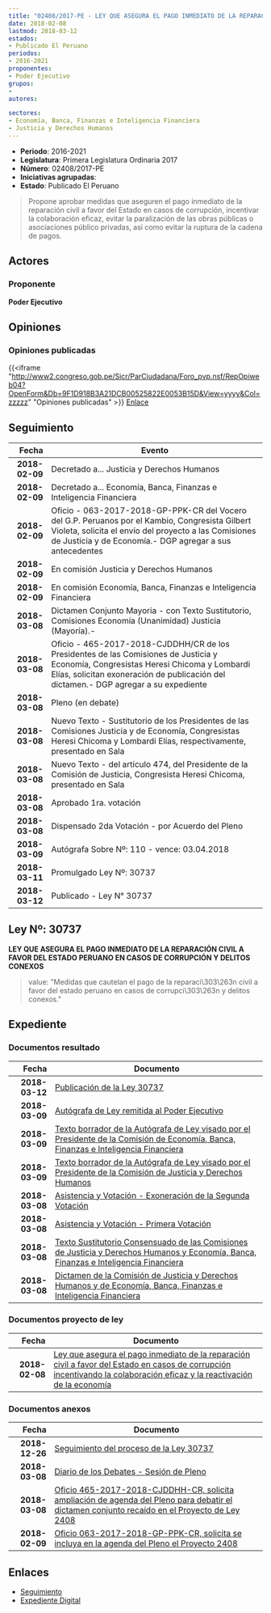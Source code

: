 ```yaml
---
title: "02408/2017-PE - LEY QUE ASEGURA EL PAGO INMEDIATO DE LA REPARACIÓN CIVIL A FAVOR DEL ESTADO EN CASOS DE CORRUPCIÓN INCENTIVANDO LA COLABORACIÓN EFICAZ Y LA REACTIVACIÓN DE LA ECONOMÍA"
date: 2018-02-08
lastmod: 2018-03-12
estados:
- Publicado El Peruano
periodos:
- 2016-2021
proponentes:
- Poder Ejecutivo
grupos:
- 
autores:

sectores:
- Economía, Banca, Finanzas e Inteligencia Financiera
- Justicia y Derechos Humanos
---
```

- **Periodo**: 2016-2021
- **Legislatura**: Primera Legislatura Ordinaria 2017
- **Número**: 02408/2017-PE
- **Iniciativas agrupadas**: 
- **Estado**: Publicado El Peruano

> Propone aprobar medidas que aseguren el pago inmediato de la reparación civil a favor del Estado en casos de corrupción, incentivar la colaboración eficaz, evitar la paralización de las obras públicas o asociaciones público privadas, así como evitar la ruptura de la cadena de pagos.


## Actores

### Proponente

**Poder Ejecutivo**

## Opiniones

### Opiniones publicadas

{{<iframe "http://www2.congreso.gob.pe/Sicr/ParCiudadana/Foro_pvp.nsf/RepOpiweb04?OpenForm&Db=9F1D918B3A21DCB00525822E0053B15D&View=yyyy&Col=zzzzz" "Opiniones publicadas" >}}
[Enlace](http://www2.congreso.gob.pe/Sicr/ParCiudadana/Foro_pvp.nsf/RepOpiweb04?OpenForm&Db=9F1D918B3A21DCB00525822E0053B15D&View=yyyy&Col=zzzzz)


## Seguimiento

| Fecha | Evento |
|------:|--------|
| **2018-02-09** | Decretado a... Justicia y Derechos Humanos |
| **2018-02-09** | Decretado a... Economía, Banca, Finanzas e Inteligencia Financiera |
| **2018-02-09** | Oficio - 063-2017-2018-GP-PPK-CR del Vocero del G.P. Peruanos por el Kambio, Congresista Gilbert Violeta, solicita el envío del proyecto a las Comisiones de Justicia y de Economía.- DGP agregar a sus antecedentes |
| **2018-02-09** | En comisión Justicia y Derechos Humanos |
| **2018-02-09** | En comisión Economía, Banca, Finanzas e Inteligencia Financiera |
| **2018-03-08** | Dictamen Conjunto Mayoria - con Texto Sustitutorio, Comisiones Economía (Unanimidad) Justicia (Mayoría).- |
| **2018-03-08** | Oficio - 465-2017-2018-CJDDHH/CR de los Presidentes de las Comisiones de Justicia y Economía, Congresistas Heresi Chicoma y Lombardi Elías, solicitan exoneración de publicación del dictamen.- DGP agregar a su expediente |
| **2018-03-08** | Pleno (en debate) |
| **2018-03-08** | Nuevo Texto - Sustitutorio de los Presidentes de las Comisiones Justicia y de Economía, Congresistas Heresi Chicoma y Lombardi Elías, respectivamente, presentado en Sala |
| **2018-03-08** | Nuevo Texto - del artículo 474, del Presidente de la Comisión de Justicia, Congresista Heresi Chicoma, presentado en Sala |
| **2018-03-08** | Aprobado 1ra. votación |
| **2018-03-08** | Dispensado 2da Votación - por Acuerdo del Pleno |
| **2018-03-09** | Autógrafa Sobre Nº: 110 - vence: 03.04.2018 |
| **2018-03-11** | Promulgado Ley Nº: 30737 |
| **2018-03-12** | Publicado - Ley N° 30737 |

## Ley Nº: 30737

**LEY QUE ASEGURA EL PAGO INMEDIATO DE LA REPARACIÓN CIVIL A FAVOR DEL ESTADO PERUANO EN CASOS DE CORRUPCIÓN Y DELITOS CONEXOS**

> value: "Medidas que cautelan el pago de la reparaci\303\263n civil a favor del estado peruano en casos de corrupci\303\263n y delitos conexos."


## Expediente

### Documentos resultado

| Fecha | Documento |
|------:|-----------|
| **2018-03-12** | [Publicación de la Ley 30737](http://www.leyes.congreso.gob.pe/Documentos/2016_2021/ADLP/Normas_Legales/30737-LEY.pdf) |
| **2018-03-09** | [Autógrafa de Ley remitida al Poder Ejecutivo](http://www.leyes.congreso.gob.pe/Documentos/2016_2021/ADLP/Texto_Aprobado/AU0240820180309.pdf) |
| **2018-03-09** | [Texto borrador de la Autógrafa de Ley visado por el Presidente de la Comisión de Economía, Banca, Finanzas e Inteligencia Financiera](http://www.leyes.congreso.gob.pe/Documentos/2016_2021/Texto_Borrador_de_Autografa/BAU0240820180309.pdf) |
| **2018-03-09** | [Texto borrador de la Autógrafa de Ley visado por el Presidente de la Comisión de Justicia y Derechos Humanos](http://www.leyes.congreso.gob.pe/Documentos/2016_2021/Texto_Borrador_de_Autografa/BAU0240820180309..pdf) |
| **2018-03-08** | [Asistencia y Votación - Exoneración de la Segunda Votación](http://www.leyes.congreso.gob.pe/Documentos/2016_2021/Asistencia_y_Votacion/Proyectos_de_Ley/Exoneracion_de_Segunda_Votacion/AVESV0240820180308.pdf) |
| **2018-03-08** | [Asistencia y Votación - Primera Votación](http://www.leyes.congreso.gob.pe/Documentos/2016_2021/Asistencia_y_Votacion/Proyectos_de_Ley/AV0240820180308.pdf) |
| **2018-03-08** | [Texto Sustitutorio Consensuado de las Comisiones de Justicia y Derechos Humanos y Economía, Banca, Finanzas e Inteligencia Financiera](http://www.leyes.congreso.gob.pe/Documentos/2016_2021/Texto_Sustitutorio/Consensuado/TSC0240820180308..pdf) |
| **2018-03-08** | [Dictamen de la Comisión de Justicia y Derechos Humanos y de Economía, Banca, Finanzas e Inteligencia Financiera](http://www.leyes.congreso.gob.pe/Documentos/2016_2021/Dictamenes/Proyectos_de_Ley/02408DC15MAY20180308..pdf) |

### Documentos proyecto de ley

| Fecha | Documento |
|------:|-----------|
| **2018-02-08** | [Ley que asegura el pago inmediato de la reparación civil a favor del Estado en casos de corrupción incentivando la colaboración eficaz y la reactivación de la economía](http://www.leyes.congreso.gob.pe/Documentos/2016_2021/Proyectos_de_Ley_y_de_Resoluciones_Legislativas/PL0240820180208..pdf) |

### Documentos anexos

| Fecha | Documento |
|------:|-----------|
| **2018-12-26** | [Seguimiento del proceso de la Ley 30737](http://www.leyes.congreso.gob.pe/Documentos/2016_2021/Seguimiento_de_Proyectos_de_Ley/02408PL20181226.pdf) |
| **2018-03-08** | [Diario de los Debates - Sesión de Pleno](http://www.leyes.congreso.gob.pe/Documentos/2016_2021/ADLP/Diario_Debates/30737-TDD.pdf) |
| **2018-03-08** | [Oficio 465-2017-2018-CJDDHH-CR, solicita ampliación de agenda del Pleno para debatir el dictamen conjunto recaído en el Proyecto de Ley 2408](http://www.leyes.congreso.gob.pe/Documentos/2016_2021/Oficios/Comisiones_Ordinarias/OFICIO-465-2017-201-CJDDHH-CR.PDF) |
| **2018-02-09** | [Oficio 063-2017-2018-GP-PPK-CR, solicita se incluya en la agenda del Pleno el Proyecto 2408](http://www.leyes.congreso.gob.pe/Documentos/2016_2021/Oficios/Grupos_Parlamentarios/OFICIO-063-2017-2018-GP-PPK-CR.pdf) |

## Enlaces

- [Seguimiento](http://www2.congreso.gob.pe/Sicr/TraDocEstProc/CLProLey2016.nsf/f7fff46988ca05b1052578e100829cc7/dd92e6b3bf19db1f0525822e00535c89?OpenDocument)
- [Expediente Digital](http://www2.congreso.gob.pe/Sicr/TraDocEstProc/Expvirt_2011.nsf/visbusqptramdoc1621/02408?opendocument)

